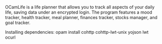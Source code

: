 OCamLife is a life planner that allows you to track all aspects of your daily life,
saving data under an encrypted login. The program features a mood tracker, 
health tracker, meal planner, finances tracker, stocks manager, and goal tracker.

Installing dependencies: opam install cohttp cohttp-lwt-unix yojson lwt ocurl